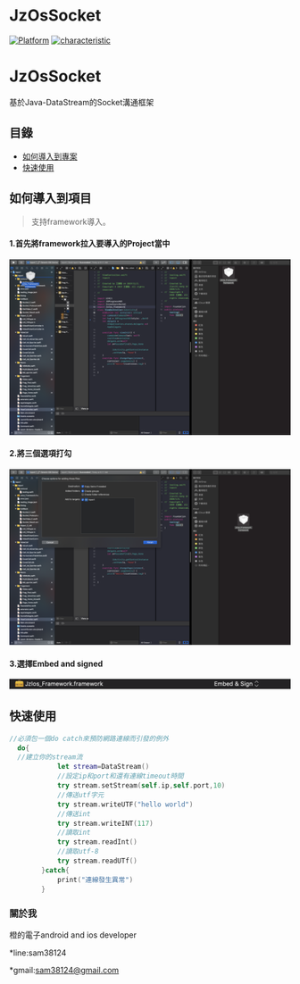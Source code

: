 # JzOsSocket
[![Platform](https://img.shields.io/badge/平台-%20IOS%20-brightgreen.svg)](https://github.com/sam38124)
[![characteristic](https://img.shields.io/badge/特點-%20輕量級%20%7C%20簡單易用%20%20%7C%20穩定%20-brightgreen.svg)](https://github.com/sam38124)
# JzOsSocket
基於Java-DataStream的Socket溝通框架
## 目錄
* [如何導入到專案](#Import)
* [快速使用](#Use)

<a name="Import"></a>
## 如何導入到項目
> 支持framework導入。 <br/>

#### 1.首先將framework拉入要導入的Project當中
<img src="https://github.com/sam38124/JzOsFrameWork/blob/master/i2.png" width = "800"  alt="i1" /><a name="Use"></a>
#### 2.將三個選項打勾
<img src="https://github.com/sam38124/JzOsFrameWork/blob/master/i1.png" width = "800"  alt="i1" /><a name="Use"></a>
#### 3.選擇Embed and signed
<img src="https://github.com/sam38124/JzOsFrameWork/blob/master/i3.png" width = "800"  alt="i1" /><a name="Use"></a>
<a name="Use"></a>
## 快速使用
```swift
//必須包一個do catch來預防網路連線而引發的例外
  do{
  //建立你的stream流
            let stream=DataStream()
            //設定ip和port和還有連線timeout時間
            try stream.setStream(self.ip,self.port,10)
            //傳送utf字元
            try stream.writeUTF("hello world")
            //傳送int
            try stream.writeINT(117)
            //讀取int
            try stream.readInt()
            //讀取utf-8
            try stream.readUTf()
        }catch{
            print("連線發生異常")
        }
```

<a name="About"></a>
### 關於我
橙的電子android and ios developer

*line:sam38124

*gmail:sam38124@gmail.com
